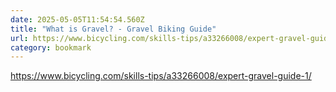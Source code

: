 ```yaml
---
date: 2025-05-05T11:54:54.560Z
title: "What is Gravel? - Gravel Biking Guide"
url: https://www.bicycling.com/skills-tips/a33266008/expert-gravel-guide-1/
category: bookmark
---
```

https://www.bicycling.com/skills-tips/a33266008/expert-gravel-guide-1/
